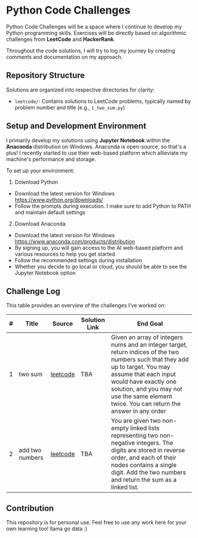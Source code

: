 # Python Code Challenges

Python Code Challenges will be a space where I continue to develop my Python programming skills. Exercises will be directly based on algorithmic challenges from **LeetCode** and **HackerRank**.

Throughout the code solutions, I will try to log my journey by creating comments and documentation on my approach.

## Repository Structure

Solutions are organized into respective directories for clarity:

* `leetcode/`: Contains solutions to LeetCode problems, typically named by problem number and title (e.g., `1_two_sum.py`)

## Setup and Development Environment

I primarily develop my solutions using **Jupyter Notebook** within the **Anaconda** distribution on Windows. Anaconda is open-source, so that's a plus! I recently started to use their web-based platform which allieviate my machine's performance and storage.

To set up your environment:

1. Download Python

- Download the latest version for Windows https://www.python.org/downloads/
- Follow the prompts during execution. I make sure to add Python to PATH and maintain default settings

2. Download Anaconda

- Download the latest version for Windows https://www.anaconda.com/products/distribution 
- By signing up, you will gain access to the AI web-based platform and various resources to help you get started
- Follow the recommended settings during installation
- Whether you decide to go local or cloud, you should be able to see the Jupyter Notebook option

## Challenge Log

This table provides an overview of the challenges I've worked on:

| # | Title | Source | Solution Link | End Goal | 
 | ----- | ----- | ----- | ----- | ----- | 
 | 1 | two sum | [leetcode](https://leetcode.com/problems/two-sum/description/) | TBA | Given an array of integers nums and an integer target, return indices of the two numbers such that they add up to target. You may assume that each input would have exactly one solution, and you may not use the same element twice. You can return the answer in any order |
 | 2 | add two numbers | [leetcode](https://leetcode.com/problems/add-two-numbers/) | TBA | You are given two non-empty linked lists representing two non-negative integers. The digits are stored in reverse order, and each of their nodes contains a single digit. Add the two numbers and return the sum as a linked list. |

 ## Contribution

This repository is for personal use. Feel free to use any work here for your own learning too! llama go data :)